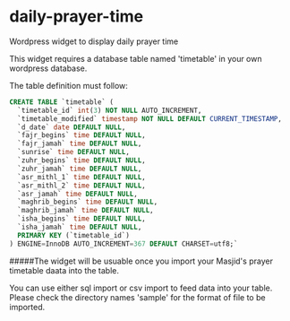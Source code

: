 # daily-prayer-time
Wordpress widget to display daily prayer time

This widget requires a database table named 'timetable' in your own wordpress database. 

The table definition must follow:
```sql
CREATE TABLE `timetable` (
  `timetable_id` int(3) NOT NULL AUTO_INCREMENT,
  `timetable_modified` timestamp NOT NULL DEFAULT CURRENT_TIMESTAMP,
  `d_date` date DEFAULT NULL,
  `fajr_begins` time DEFAULT NULL,
  `fajr_jamah` time DEFAULT NULL,
  `sunrise` time DEFAULT NULL,
  `zuhr_begins` time DEFAULT NULL,
  `zuhr_jamah` time DEFAULT NULL,
  `asr_mithl_1` time DEFAULT NULL,
  `asr_mithl_2` time DEFAULT NULL,
  `asr_jamah` time DEFAULT NULL,
  `maghrib_begins` time DEFAULT NULL,
  `maghrib_jamah` time DEFAULT NULL,
  `isha_begins` time DEFAULT NULL,
  `isha_jamah` time DEFAULT NULL,
  PRIMARY KEY (`timetable_id`)
) ENGINE=InnoDB AUTO_INCREMENT=367 DEFAULT CHARSET=utf8;`
```

#####The widget will be usuable once you import your Masjid's prayer timetable daata into the table.

You can use either sql import or csv import to feed data into your table. Please check the directory names 'sample' for the format of file to be imported.

